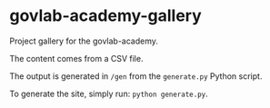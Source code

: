 govlab-academy-gallery
======================

Project gallery for the govlab-academy.

The content comes from a CSV file.

The output is generated in `/gen` from the `generate.py` Python script.

To generate the site, simply run:
`python generate.py`.
